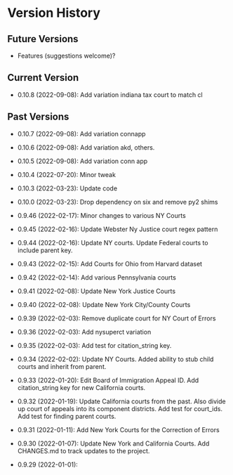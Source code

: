 # Version History

## Future Versions

- Features (suggestions welcome)?

## Current Version

- 0.10.8 (2022-09-08): Add variation indiana tax court to match cl

## Past Versions

- 0.10.7 (2022-09-08): Add variation connapp

- 0.10.6 (2022-09-08): Add variation akd, others.

- 0.10.5 (2022-09-08): Add variation conn app

- 0.10.4 (2022-07-20): Minor tweak

- 0.10.3 (2022-03-23): Update code

- 0.10.0 (2022-03-23): Drop dependency on six and remove py2 shims

- 0.9.46 (2022-02-17): Minor changes to various NY Courts

- 0.9.45 (2022-02-16): Update Webster Ny Justice court regex pattern

- 0.9.44 (2022-02-16): Update NY courts. Update Federal courts to include parent key.

- 0.9.43 (2022-02-15): Add Courts for Ohio from Harvard dataset

- 0.9.42 (2022-02-14): Add various Pennsylvania courts

- 0.9.41 (2022-02-08): Update New York Justice Courts

- 0.9.40 (2022-02-08): Update New York City/County Courts

- 0.9.39 (2022-02-03): Remove duplicate court for NY Court of Errors

- 0.9.36 (2022-02-03): Add nysuperct variation

- 0.9.35 (2022-02-03): Add test for citation_string key.

- 0.9.34 (2022-02-02): Update NY Courts. Added ability to stub child courts and inherit from parent.

- 0.9.33 (2022-01-20): Edit Board of Immigration Appeal ID.  Add citation_string key for new California courts.

- 0.9.32 (2022-01-19): Update California courts from the past.  Also divide up court of appeals into its component districts.  Add test for court_ids.  Add test for finding parent courts.

- 0.9.31 (2022-01-11): Add New York Courts for the Correction of Errors

- 0.9.30 (2022-01-07): Update New York and California Courts.  Add CHANGES.md to track updates to the project.

- 0.9.29 (2022-01-01):